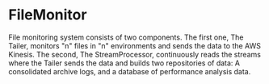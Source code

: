 # FileMonitor
File monitoring system consists of two components. The first one, The Tailer, monitors "n" files in "n" environments and sends the data to the AWS Kinesis. The second, The StreamProcessor, continuously reads the streams where the Tailer sends the data and builds two repositories of data: A consolidated archive logs, and a database of performance analysis data.
